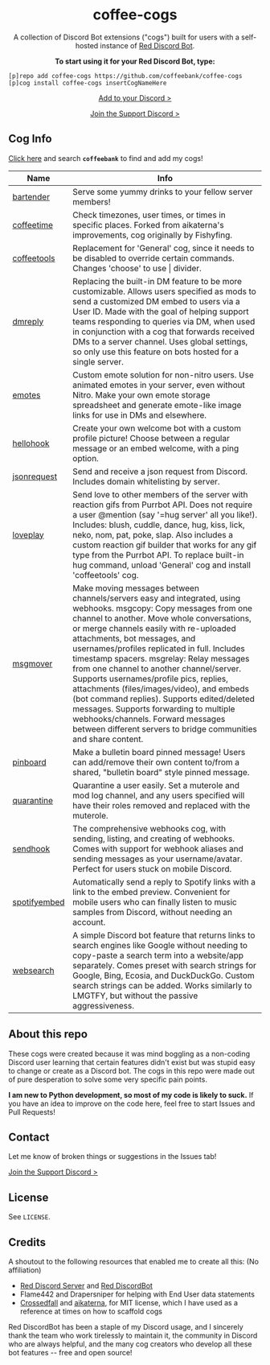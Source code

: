 <h1 align="center">
  coffee-cogs
</h1>

<div id="supportdiscord"></div>

<p align="center">
  A collection of Discord Bot extensions ("cogs") built for users with a self-hosted instance of <a href="https://github.com/Cog-Creators/Red-DiscordBot">Red Discord Bot</a>.
</p>

<p align="center">
  <strong>To start using it for your Red Discord Bot, type:</strong>
</p>

```
[p]repo add coffee-cogs https://github.com/coffeebank/coffee-cogs
[p]cog install coffee-cogs insertCogNameHere
```

<p align="center">
  <a href="https://github.com/coffeebank/coffee-cogs/wiki/Add-to-Discord">Add to your Discord ></a>
</p>

<p align="center">
  <a href="https://coffeebank.github.io/discord">Join the Support Discord ></a>
</p>

## Cog Info

[Click here](https://index.discord.red/?filter=&ua=1) and search **`coffeebank`** to find and add my cogs!

|Name|Info|
|---|---|
|[bartender](https://github.com/coffeebank/coffee-cogs/tree/master/bartender)|Serve some yummy drinks to your fellow server members!|
|[coffeetime](https://github.com/coffeebank/coffee-cogs/tree/master/coffeetime)|Check timezones, user times, or times in specific places. Forked from aikaterna's improvements, cog originally by Fishyfing.|
|[coffeetools](https://github.com/coffeebank/coffee-cogs/tree/master/coffeetools)|Replacement for 'General' cog, since it needs to be disabled to override certain commands. Changes 'choose' to use \| divider.|
|[dmreply](https://github.com/coffeebank/coffee-cogs/tree/master/dmreply)|Replacing the built-in DM feature to be more customizable. Allows users specified as mods to send a customized DM embed to users via a User ID. Made with the goal of helping support teams responding to queries via DM, when used in conjunction with a cog that forwards received DMs to a server channel. Uses global settings, so only use this feature on bots hosted for a single server.|
|[emotes](https://github.com/coffeebank/coffee-cogs/tree/master/emotes)|Custom emote solution for non-nitro users. Use animated emotes in your server, even without Nitro. Make your own emote storage spreadsheet and generate emote-like image links for use in DMs and elsewhere.|
|[hellohook](https://github.com/coffeebank/coffee-cogs/tree/master/hellohook)|Create your own welcome bot with a custom profile picture! Choose between a regular message or an embed welcome, with a ping option.|
|[jsonrequest](https://github.com/coffeebank/coffee-cogs/tree/master/jsonrequest)|Send and receive a json request from Discord. Includes domain whitelisting by server.|
|[loveplay](https://github.com/coffeebank/coffee-cogs/tree/master/loveplay)|Send love to other members of the server with reaction gifs from Purrbot API. Does not require a user @mention (say '=hug server' all you like!). Includes: blush, cuddle, dance, hug, kiss, lick, neko, nom, pat, poke, slap. Also includes a custom reaction gif builder that works for any gif type from the Purrbot API. To replace built-in hug command, unload 'General' cog and install 'coffeetools' cog.|
|[msgmover](https://github.com/coffeebank/coffee-cogs/tree/master/msgmover)|Make moving messages between channels/servers easy and integrated, using webhooks. msgcopy: Copy messages from one channel to another. Move whole conversations, or merge channels easily with re-uploaded attachments, bot messages, and usernames/profiles replicated in full. Includes timestamp spacers. msgrelay: Relay messages from one channel to another channel/server. Supports usernames/profile pics, replies, attachments (files/images/video), and embeds (bot command replies). Supports edited/deleted messages. Supports forwarding to multiple webhooks/channels. Forward messages between different servers to bridge communities and share content.|
|[pinboard](https://github.com/coffeebank/coffee-cogs/tree/master/pinboard)|Make a bulletin board pinned message! Users can add/remove their own content to/from a shared, "bulletin board" style pinned message.|
|[quarantine](https://github.com/coffeebank/coffee-cogs/tree/master/quarantine)|Quarantine a user easily. Set a muterole and mod log channel, and any users specified will have their roles removed and replaced with the muterole.|
|[sendhook](https://github.com/coffeebank/coffee-cogs/tree/master/sendhook)|The comprehensive webhooks cog, with sending, listing, and creating of webhooks. Comes with support for webhook aliases and sending messages as your username/avatar. Perfect for users stuck on mobile Discord.|
|[spotifyembed](https://github.com/coffeebank/coffee-cogs/tree/master/spotifyembed)|Automatically send a reply to Spotify links with a link to the embed preview. Convenient for mobile users who can finally listen to music samples from Discord, without needing an account.|
|[websearch](https://github.com/coffeebank/coffee-cogs/tree/master/websearch)|A simple Discord bot feature that returns links to search engines like Google without needing to copy-paste a search term into a website/app separately. Comes preset with search strings for Google, Bing, Ecosia, and DuckDuckGo. Custom search strings can be added. Works similarly to LMGTFY, but without the passive aggressiveness.|


## About this repo

These cogs were created because it was mind boggling as a non-coding Discord user learning that certain features didn't exist but was stupid easy to change or create as a Discord bot. The cogs in this repo were made out of pure desperation to solve some very specific pain points.

**I am new to Python development, so most of my code is likely to suck.** If you have an idea to improve on the code here, feel free to start Issues and Pull Requests!


## Contact

Let me know of broken things or suggestions in the Issues tab!

[Join the Support Discord >](https://coffeebank.github.io/discord)


## License

See `LICENSE`.


## Credits

A shoutout to the following resources that enabled me to create all this: (No affiliation)

- [Red Discord Server](https://discord.red) and [Red DiscordBot](https://github.com/Cog-Creators/Red-DiscordBot)
- Flame442 and Drapersniper for helping with End User data statements
- [Crossedfall](https://github.com/Crossedfall/crossed-cogs) and [aikaterna](https://github.com/aikaterna/aikaterna-cogs/), for MIT license, which I have used as a reference at times on how to scaffold cogs

Red DiscordBot has been a staple of my Discord usage, and I sincerely thank the team who work tirelessly to maintain it, the community in Discord who are always helpful, and the many cog creators who develop all these bot features -- free and open source!
